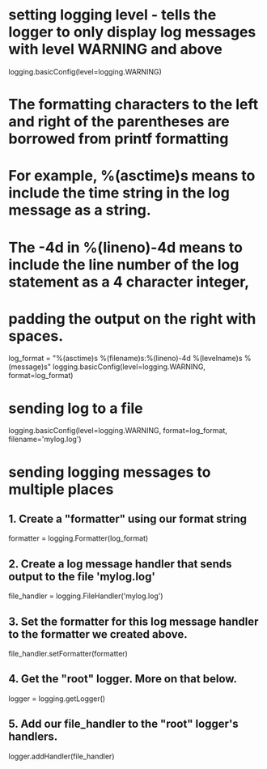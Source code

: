 # setting logging level - tells the logger to only display log messages with level WARNING and above
logging.basicConfig(level=logging.WARNING)

# The formatting characters to the left and right of the parentheses are borrowed from printf formatting
# For example, %(asctime)s means to include the time string in the log message as a string.
# The -4d in %(lineno)-4d means to include the line number of the log statement as a 4 character integer,
# padding the output on the right with spaces.
log_format = "%(asctime)s %(filename)s:%(lineno)-4d %(levelname)s %(message)s"
logging.basicConfig(level=logging.WARNING, format=log_format)

# sending log to a file
logging.basicConfig(level=logging.WARNING, format=log_format, filename='mylog.log')

# sending logging messages to multiple places
## 1. Create a "formatter" using our format string
formatter = logging.Formatter(log_format)

## 2. Create a log message handler that sends output to the file 'mylog.log'
file_handler = logging.FileHandler('mylog.log')

## 3. Set the formatter for this log message handler to the formatter we created above.
file_handler.setFormatter(formatter)

## 4. Get the "root" logger. More on that below.
logger = logging.getLogger()

## 5. Add our file_handler to the "root" logger's handlers.
logger.addHandler(file_handler)

